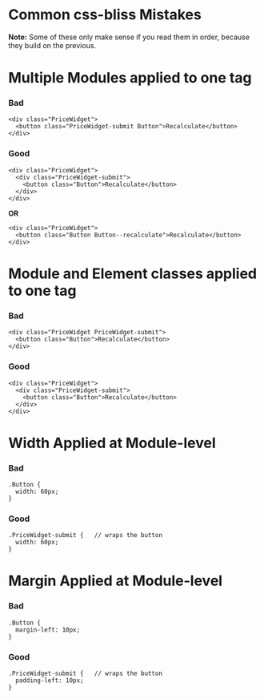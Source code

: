 # Common css-bliss Mistakes

**Note:** Some of these only make sense if you read them in order, because they build on the previous.

# Multiple Modules applied to one tag

### Bad

    <div class="PriceWidget">
      <button class="PriceWidget-submit Button">Recalculate</button>
    </div>
      
### Good

    <div class="PriceWidget">
      <div class="PriceWidget-submit">
        <button class="Button">Recalculate</button>
      </div>
    </div>

**OR**

    <div class="PriceWidget">
      <button class="Button Button--recalculate">Recalculate</button>
    </div>

# Module and Element classes applied to one tag

### Bad

    <div class="PriceWidget PriceWidget-submit">
      <button class="Button">Recalculate</button>
    </div>
      
### Good

    <div class="PriceWidget">
      <div class="PriceWidget-submit">
        <button class="Button">Recalculate</button>
      </div>
    </div>

# Width Applied at Module-level

### Bad

    .Button {
      width: 60px;
    }
  
### Good

    .PriceWidget-submit {   // wraps the button
      width: 60px;
    }
  
# Margin Applied at Module-level

### Bad

    .Button {
      margin-left: 10px;
    }
  
### Good

    .PriceWidget-submit {   // wraps the button
      padding-left: 10px;
    }
  
  
  
